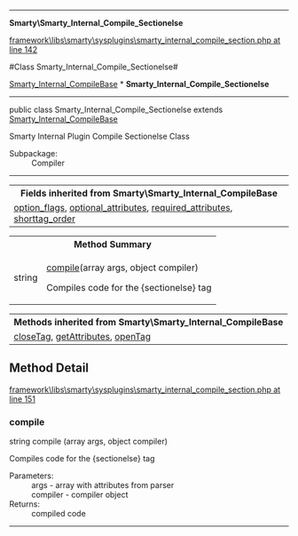 

- - -

**Smarty\Smarty_Internal_Compile_Sectionelse**


<a href="https://github.com/JeyDotC/Hirudo/blob/master/framework/libs/smarty/sysplugins/smarty_internal_compile_section.php#L142" >framework\libs\smarty\sysplugins\smarty_internal_compile_section.php at line 142</a>

#Class Smarty_Internal_Compile_Sectionelse#

<a href="">Smarty_Internal_CompileBase</a>
    * **Smarty_Internal_Compile_Sectionelse**




- - -

<p class="signature"><span class='k'>public  class</span> <span class='nx'>Smarty_Internal_Compile_Sectionelse</span>
extends <a href="">Smarty_Internal_CompileBase</a>

</p>

<div class="comment" id="overview_description"><p>Smarty Internal Plugin Compile Sectionelse Class</p></div>

<dl>
<dt>Subpackage:</dt>
<dd>Compiler</dd>
</dl>


- - -

<table class="inherit">
<tr><th colspan="2">Fields inherited from Smarty\Smarty_Internal_CompileBase</th></tr>
<tr><td><a href="">option_flags</a>, <a href="">optional_attributes</a>, <a href="">required_attributes</a>, <a href="">shorttag_order</a></td></tr></table>

<table id="summary_method">
<tr><th colspan="2">Method Summary</th></tr>
<tr>
<td><span class='k'></span> <span class='nx'>string</span></td>
<td class="description"><p class="name"><a href="#compile">compile</a>(array args, object compiler)</p><p class="description">Compiles code for the {sectionelse} tag</p></td>
</tr>
</table>

<table class="inherit">
<tr><th colspan="2">Methods inherited from Smarty\Smarty_Internal_CompileBase</th></tr>
<tr><td><a href="">closeTag</a>, <a href="">getAttributes</a>, <a href="">openTag</a></td></tr></table>

<h2 id="detail_method">Method Detail</h2>

<a href="https://github.com/JeyDotC/Hirudo/blob/master/framework/libs/smarty/sysplugins/smarty_internal_compile_section.php#L151" >framework\libs\smarty\sysplugins\smarty_internal_compile_section.php at line 151</a>

<h3 id="compile()">compile</h3>
<span class='k'></span> <span class='nx'>string</span> <span class='nf'>compile</span> (array args, object compiler)

<div class="details">
<p>Compiles code for the {sectionelse} tag</p><dl>
<dt>Parameters:</dt>
<dd>args - array with attributes from parser</dd>
<dd>compiler - compiler object</dd>
<dt>Returns:</dt>
<dd>compiled code</dd>
</dl>

</div>

- - -

